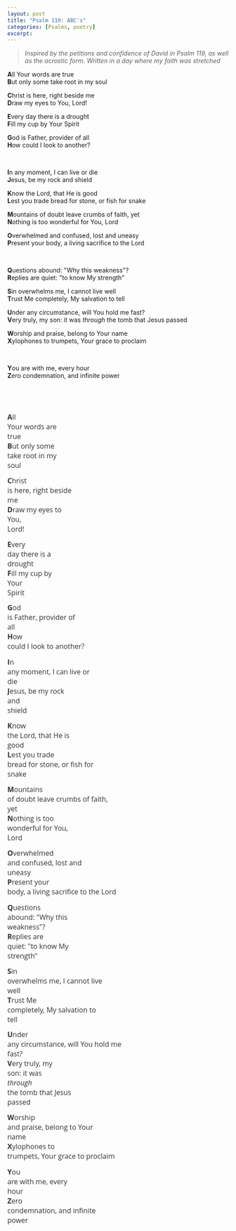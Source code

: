 ```yaml
---
layout: post
title: "Psalm 119: ABC's"
categories: [Psalms, poetry]
excerpt: 
---
```




> *Inspired by the petitions and confidence of David in Psalm 119, as well as the acrostic form.*
> *Written in a day where my faith was stretched*



**A**ll Your words are true  
**B**ut only some take root in my soul

**C**hrist is here, right beside me  
**D**raw my eyes to You, Lord!

**E**very day there is a drought  
**F**ill my cup by Your Spirit

**G**od is Father, provider of all  
**H**ow could I look to another?

<br>

**I**n any moment, I can live or die  
**J**esus, be my rock and shield

**K**now the Lord, that He is good  
**L**est you trade bread for stone, or fish for snake

**M**ountains of doubt leave crumbs of faith, yet  
**N**othing is too wonderful for You, Lord

**O**verwhelmed and confused, lost and uneasy  
**P**resent your body, a living sacrifice to the Lord

<br>

**Q**uestions abound: "Why this weakness"?  
**R**eplies are quiet: "to know My strength"

**S**in overwhelms me, I cannot live well  
**T**rust Me completely, My salvation to tell

**U**nder any circumstance, will You hold me fast?  
**V**ery truly, my son: it was *through* the tomb that Jesus passed

**W**orship and praise, belong to Your name  
**X**ylophones to trumpets, Your grace to proclaim

<br>

**Y**ou are with me, every hour  
**Z**ero condemnation, and infinite power











<p>

​	
​	
		</p><div class="page" title="Page 1">
			<div class="section">
				<div class="layoutArea">
					<div class="column">
						<p cid="n16" mdtype="paragraph" class="md-end-block md-p" style="line-height: inherit; orphans: 4; margin-top: 0.8em; margin-bottom: 0.8em; white-space: pre-wrap; position: relative; caret-color: rgb(51, 51, 51); color: rgb(51, 51, 51); font-family: &quot;Open Sans&quot;, &quot;Clear Sans&quot;, &quot;Helvetica Neue&quot;, Helvetica, Arial, &quot;Segoe UI Emoji&quot;, sans-serif; font-size: 16px;"><span md-inline="plain" class="md-plain"><b>A</b>ll Your words are true</span><span md-inline="softbreak" class="md-softbreak">
</span><span md-inline="plain" class="md-plain"><b>B</b>ut only some take root in my soul</span></p><p cid="n17" mdtype="paragraph" class="md-end-block md-p" style="line-height: inherit; orphans: 4; margin-top: 0.8em; margin-bottom: 0.8em; white-space: pre-wrap; position: relative; caret-color: rgb(51, 51, 51); color: rgb(51, 51, 51); font-family: &quot;Open Sans&quot;, &quot;Clear Sans&quot;, &quot;Helvetica Neue&quot;, Helvetica, Arial, &quot;Segoe UI Emoji&quot;, sans-serif; font-size: 16px;"><span md-inline="plain" class="md-plain"><b>C</b>hrist is here, right beside me</span><span md-inline="softbreak" class="md-softbreak">
</span><span md-inline="plain" class="md-plain"><b>D</b>raw my eyes to You, Lord!</span></p><p cid="n18" mdtype="paragraph" class="md-end-block md-p" style="line-height: inherit; orphans: 4; margin-top: 0.8em; margin-bottom: 0.8em; white-space: pre-wrap; position: relative; caret-color: rgb(51, 51, 51); color: rgb(51, 51, 51); font-family: &quot;Open Sans&quot;, &quot;Clear Sans&quot;, &quot;Helvetica Neue&quot;, Helvetica, Arial, &quot;Segoe UI Emoji&quot;, sans-serif; font-size: 16px;"><span md-inline="plain" class="md-plain"><b>E</b>very day there is a drought</span><span md-inline="softbreak" class="md-softbreak">
</span><span md-inline="plain" class="md-plain"><b>F</b>ill my cup by Your Spirit</span></p><p cid="n19" mdtype="paragraph" class="md-end-block md-p" style="line-height: inherit; orphans: 4; margin-top: 0.8em; margin-bottom: 0.8em; white-space: pre-wrap; position: relative; caret-color: rgb(51, 51, 51); color: rgb(51, 51, 51); font-family: &quot;Open Sans&quot;, &quot;Clear Sans&quot;, &quot;Helvetica Neue&quot;, Helvetica, Arial, &quot;Segoe UI Emoji&quot;, sans-serif; font-size: 16px;"><span md-inline="plain" class="md-plain"><b>G</b>od is Father, provider of all</span><span md-inline="softbreak" class="md-softbreak">
</span><span md-inline="plain" class="md-plain md-expand"><b>H</b>ow could I look to another?

</span></p><p cid="n47" mdtype="paragraph" class="md-end-block md-p" style="line-height: inherit; orphans: 4; margin-top: 0.8em; margin-bottom: 0.8em; white-space: pre-wrap; position: relative; caret-color: rgb(51, 51, 51); color: rgb(51, 51, 51); font-family: &quot;Open Sans&quot;, &quot;Clear Sans&quot;, &quot;Helvetica Neue&quot;, Helvetica, Arial, &quot;Segoe UI Emoji&quot;, sans-serif; font-size: 16px;"></p><p cid="n27" mdtype="paragraph" class="md-end-block md-p" style="line-height: inherit; orphans: 4; margin-top: 0.8em; margin-bottom: 0.8em; white-space: pre-wrap; position: relative; caret-color: rgb(51, 51, 51); color: rgb(51, 51, 51); font-family: &quot;Open Sans&quot;, &quot;Clear Sans&quot;, &quot;Helvetica Neue&quot;, Helvetica, Arial, &quot;Segoe UI Emoji&quot;, sans-serif; font-size: 16px;"><span md-inline="plain" class="md-plain"><b>I</b>n any moment, I can live or die</span><span md-inline="softbreak" class="md-softbreak">
</span><span md-inline="plain" class="md-plain"><b>J</b>esus, be my rock and shield</span></p><p cid="n28" mdtype="paragraph" class="md-end-block md-p" style="line-height: inherit; orphans: 4; margin-top: 0.8em; margin-bottom: 0.8em; white-space: pre-wrap; position: relative; caret-color: rgb(51, 51, 51); color: rgb(51, 51, 51); font-family: &quot;Open Sans&quot;, &quot;Clear Sans&quot;, &quot;Helvetica Neue&quot;, Helvetica, Arial, &quot;Segoe UI Emoji&quot;, sans-serif; font-size: 16px;"><span md-inline="plain" class="md-plain"><b>K</b>now the Lord, that He is good</span><span md-inline="softbreak" class="md-softbreak">
</span><span md-inline="plain" class="md-plain"><b>L</b>est you trade bread for stone, or fish for snake</span></p><p cid="n29" mdtype="paragraph" class="md-end-block md-p" style="line-height: inherit; orphans: 4; margin-top: 0.8em; margin-bottom: 0.8em; white-space: pre-wrap; position: relative; caret-color: rgb(51, 51, 51); color: rgb(51, 51, 51); font-family: &quot;Open Sans&quot;, &quot;Clear Sans&quot;, &quot;Helvetica Neue&quot;, Helvetica, Arial, &quot;Segoe UI Emoji&quot;, sans-serif; font-size: 16px;"><span md-inline="plain" class="md-plain"><b>M</b>ountains of doubt leave crumbs of faith, yet</span><span md-inline="softbreak" class="md-softbreak">
</span><span md-inline="plain" class="md-plain"><b>N</b>othing is too wonderful for You, Lord</span></p><p cid="n30" mdtype="paragraph" class="md-end-block md-p" style="line-height: inherit; orphans: 4; margin-top: 0.8em; margin-bottom: 0.8em; white-space: pre-wrap; position: relative; caret-color: rgb(51, 51, 51); color: rgb(51, 51, 51); font-family: &quot;Open Sans&quot;, &quot;Clear Sans&quot;, &quot;Helvetica Neue&quot;, Helvetica, Arial, &quot;Segoe UI Emoji&quot;, sans-serif; font-size: 16px;"><span md-inline="plain" class="md-plain"><b>O</b>verwhelmed and confused, lost and uneasy</span><span md-inline="softbreak" class="md-softbreak">
</span><span md-inline="plain" class="md-plain"><b>P</b>resent your body, a living sacrifice to the Lord

</span></p><p cid="n31" mdtype="paragraph" class="md-end-block md-p" style="line-height: inherit; orphans: 4; margin-top: 0.8em; margin-bottom: 0.8em; white-space: pre-wrap; position: relative; caret-color: rgb(51, 51, 51); color: rgb(51, 51, 51); font-family: &quot;Open Sans&quot;, &quot;Clear Sans&quot;, &quot;Helvetica Neue&quot;, Helvetica, Arial, &quot;Segoe UI Emoji&quot;, sans-serif; font-size: 16px;"></p><p cid="n32" mdtype="paragraph" class="md-end-block md-p" style="line-height: inherit; orphans: 4; margin-top: 0.8em; margin-bottom: 0.8em; white-space: pre-wrap; position: relative; caret-color: rgb(51, 51, 51); color: rgb(51, 51, 51); font-family: &quot;Open Sans&quot;, &quot;Clear Sans&quot;, &quot;Helvetica Neue&quot;, Helvetica, Arial, &quot;Segoe UI Emoji&quot;, sans-serif; font-size: 16px;"><span md-inline="plain" class="md-plain"><b>Q</b>uestions abound: "Why this weakness"?</span><span md-inline="softbreak" class="md-softbreak">
</span><span md-inline="plain" class="md-plain"><b>R</b>eplies are quiet: "to know My strength"</span></p><p cid="n33" mdtype="paragraph" class="md-end-block md-p" style="line-height: inherit; orphans: 4; margin-top: 0.8em; margin-bottom: 0.8em; white-space: pre-wrap; position: relative; caret-color: rgb(51, 51, 51); color: rgb(51, 51, 51); font-family: &quot;Open Sans&quot;, &quot;Clear Sans&quot;, &quot;Helvetica Neue&quot;, Helvetica, Arial, &quot;Segoe UI Emoji&quot;, sans-serif; font-size: 16px;"><span md-inline="plain" class="md-plain"><b>S</b>in overwhelms me, I cannot live well</span><span md-inline="softbreak" class="md-softbreak">
</span><span md-inline="plain" class="md-plain"><b>T</b>rust Me completely, My salvation to tell</span></p><p cid="n34" mdtype="paragraph" class="md-end-block md-p" style="line-height: inherit; orphans: 4; margin-top: 0.8em; margin-bottom: 0.8em; white-space: pre-wrap; position: relative; caret-color: rgb(51, 51, 51); color: rgb(51, 51, 51); font-family: &quot;Open Sans&quot;, &quot;Clear Sans&quot;, &quot;Helvetica Neue&quot;, Helvetica, Arial, &quot;Segoe UI Emoji&quot;, sans-serif; font-size: 16px;"><span md-inline="plain" class="md-plain"><b>U</b>nder any circumstance, will You hold me fast?</span><span md-inline="softbreak" class="md-softbreak">
</span><span md-inline="plain" class="md-plain"><b>V</b>ery truly, my son: it was </span><span md-inline="em" class="md-pair-s "><em>through</em></span><span md-inline="plain" class="md-plain"> the tomb that Jesus passed</span></p><p cid="n35" mdtype="paragraph" class="md-end-block md-p" style="line-height: inherit; orphans: 4; margin-top: 0.8em; margin-bottom: 0.8em; white-space: pre-wrap; position: relative; caret-color: rgb(51, 51, 51); color: rgb(51, 51, 51); font-family: &quot;Open Sans&quot;, &quot;Clear Sans&quot;, &quot;Helvetica Neue&quot;, Helvetica, Arial, &quot;Segoe UI Emoji&quot;, sans-serif; font-size: 16px;"><span md-inline="plain" class="md-plain"><b>W</b>orship and praise, belong to Your name</span><span md-inline="softbreak" class="md-softbreak">
</span><span md-inline="plain" class="md-plain"><b>X</b>ylophones to trumpets, Your grace to proclaim

</span></p><p cid="n36" mdtype="paragraph" class="md-end-block md-p" style="line-height: inherit; orphans: 4; margin-top: 0.8em; margin-bottom: 0.8em; white-space: pre-wrap; position: relative; caret-color: rgb(51, 51, 51); color: rgb(51, 51, 51); font-family: &quot;Open Sans&quot;, &quot;Clear Sans&quot;, &quot;Helvetica Neue&quot;, Helvetica, Arial, &quot;Segoe UI Emoji&quot;, sans-serif; font-size: 16px;"></p><p cid="n37" mdtype="paragraph" class="md-end-block md-p md-focus" style="line-height: inherit; orphans: 4; margin-top: 0.8em; margin-bottom: 0.8em; white-space: pre-wrap; position: relative; caret-color: rgb(51, 51, 51); color: rgb(51, 51, 51); font-family: &quot;Open Sans&quot;, &quot;Clear Sans&quot;, &quot;Helvetica Neue&quot;, Helvetica, Arial, &quot;Segoe UI Emoji&quot;, sans-serif; font-size: 16px;"><span md-inline="plain" class="md-plain"><b>Y</b>ou are with me, every hour</span><span md-inline="softbreak" class="md-softbreak">
</span><span md-inline="plain" class="md-plain"><b>Z</b>ero condemnation, and infinite power</span></p></div></div><div class="layoutArea"><div class="column">
					</div>
				</div>
			</div>
		</div>